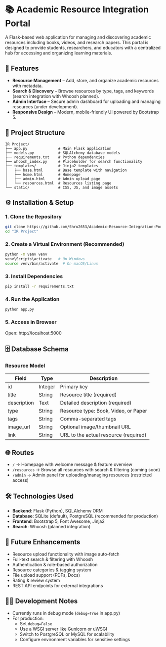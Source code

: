 # 📚 Academic Resource Integration Portal

A Flask-based web application for managing and discovering academic resources including books, videos, and research papers.
This portal is designed to provide students, researchers, and educators with a centralized hub for accessing and organizing learning materials.

## 🚀 Features

- **Resource Management** – Add, store, and organize academic resources with metadata.
- **Search & Discovery** – Browse resources by type, tags, and keywords (search integration with Whoosh planned).
- **Admin Interface** – Secure admin dashboard for uploading and managing resources (under development).
- **Responsive Design** – Modern, mobile-friendly UI powered by Bootstrap 5.

## 📂 Project Structure

```
IR Project/
├── app.py              # Main Flask application
├── models.py           # SQLAlchemy database models
├── requirements.txt    # Python dependencies
├── whoosh_index.py     # Placeholder for search functionality
├── templates/          # Jinja2 templates
│   ├── base.html       # Base template with navigation
│   ├── home.html       # Homepage
│   ├── admin.html      # Admin upload page
│   └── resources.html  # Resources listing page
└── static/             # CSS, JS, and image assets
```

## ⚙️ Installation & Setup

### 1. Clone the Repository
```bash
git clone https://github.com/Shru2653/Academic-Resource-Integration-Portal.git
cd "IR Project"
```

### 2. Create a Virtual Environment (Recommended)
```bash
python -m venv venv
venv\Scripts\activate   # On Windows
source venv/bin/activate  # On macOS/Linux
```

### 3. Install Dependencies
```bash
pip install -r requirements.txt
```

### 4. Run the Application
```bash
python app.py
```

### 5. Access in Browser
Open: http://localhost:5000

## 🗄️ Database Schema

### Resource Model
| Field | Type | Description |
|-------|------|-------------|
| id | Integer | Primary key |
| title | String | Resource title (required) |
| description | Text | Detailed description (required) |
| type | String | Resource type: Book, Video, or Paper |
| tags | String | Comma-separated tags |
| image_url | String | Optional image/thumbnail URL |
| link | String | URL to the actual resource (required) |

## 🌐 Routes

- `/` → Homepage with welcome message & feature overview
- `/resources` → Browse all resources with search & filtering (coming soon)
- `/admin` → Admin panel for uploading/managing resources (restricted access)

## 🛠️ Technologies Used

- **Backend**: Flask (Python), SQLAlchemy ORM
- **Database**: SQLite (default), PostgreSQL (recommended for production)
- **Frontend**: Bootstrap 5, Font Awesome, Jinja2
- **Search**: Whoosh (planned integration)

## 🔮 Future Enhancements

- Resource upload functionality with image auto-fetch
- Full-text search & filtering with Whoosh
- Authentication & role-based authorization
- Resource categories & tagging system
- File upload support (PDFs, Docs)
- Rating & review system
- REST API endpoints for external integrations

## 👨‍💻 Development Notes

- Currently runs in debug mode (`debug=True` in app.py)
- For production:
  - Set `debug=False`
  - Use a WSGI server like Gunicorn or uWSGI
  - Switch to PostgreSQL or MySQL for scalability
  - Configure environment variables for sensitive settings
